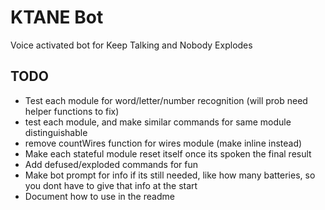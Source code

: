 # KTANE Bot
Voice activated bot for Keep Talking and Nobody Explodes

## TODO
- Test each module for word/letter/number recognition (will prob need helper functions to fix)
- test each module, and make similar commands for same module distinguishable
- remove countWires function for wires module (make inline instead)
- Make each stateful module reset itself once its spoken the final result
- Add defused/exploded commands for fun
- Make bot prompt for info if its still needed, like how many batteries, so you dont have to give that info at the start
- Document how to use in the readme
